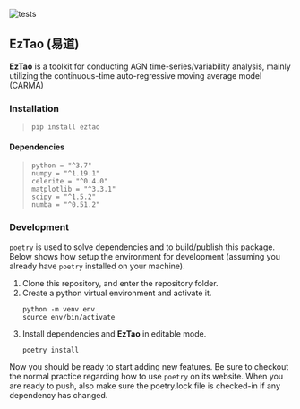 ![tests](https://github.com/ywx649999311/EzTao/workflows/tests/badge.svg)
## EzTao (易道)
**EzTao** is a toolkit for conducting AGN time-series/variability analysis, mainly utilizing the continuous-time auto-regressive moving average model (CARMA)

### Installation
>```
>pip install eztao
>```

#### Dependencies
>```
>python = "^3.7"
>numpy = "^1.19.1"
>celerite = "^0.4.0"
>matplotlib = "^3.3.1"
>scipy = "^1.5.2"
>numba = "^0.51.2"
>```

### Development
`poetry` is used to solve dependencies and to build/publish this package. Below shows how setup the environment for development (assuming you already have `poetry` installed on your machine). 

1. Clone this repository, and enter the repository folder.
2. Create a python virtual environment and activate it. 
    ```
    python -m venv env
    source env/bin/activate
    ```
3. Install dependencies and **EzTao** in editable mode.
   ```
   poetry install
   ```

Now you should be ready to start adding new features. Be sure to checkout the normal practice regarding how to use `poetry` on its website. When you are ready to push, also make sure the poetry.lock file is checked-in if any dependency has changed. 
